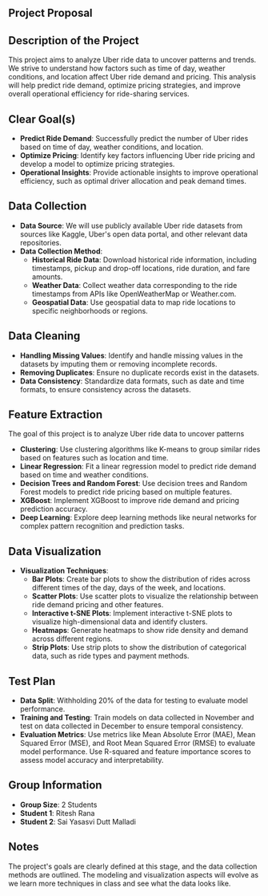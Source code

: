 ## Project Proposal

## Description of the Project
This project aims to analyze Uber ride data to uncover patterns and trends. We strive to understand how factors such as time of day, weather conditions, and location affect Uber ride demand and pricing. This analysis will help predict ride demand, optimize pricing strategies, and improve overall operational efficiency for ride-sharing services.

## Clear Goal(s)
- **Predict Ride Demand**: Successfully predict the number of Uber rides based on time of day, weather conditions, and location.
- **Optimize Pricing**: Identify key factors influencing Uber ride pricing and develop a model to optimize pricing strategies.
- **Operational Insights**: Provide actionable insights to improve operational efficiency, such as optimal driver allocation and peak demand times.

## Data Collection
- **Data Source**: We will use publicly available Uber ride datasets from sources like Kaggle, Uber's open data portal, and other relevant data repositories.
- **Data Collection Method**:
  - **Historical Ride Data**: Download historical ride information, including timestamps, pickup and drop-off locations, ride duration, and fare amounts.
  - **Weather Data**: Collect weather data corresponding to the ride timestamps from APIs like OpenWeatherMap or Weather.com.
  - **Geospatial Data**: Use geospatial data to map ride locations to specific neighborhoods or regions.

## Data Cleaning
- **Handling Missing Values**: Identify and handle missing values in the datasets by imputing them or removing incomplete records.
- **Removing Duplicates**: Ensure no duplicate records exist in the datasets.
- **Data Consistency**: Standardize data formats, such as date and time formats, to ensure consistency across the datasets.

## Feature Extraction
The goal of this project is to analyze Uber ride data to uncover patterns
  - **Clustering**: Use clustering algorithms like K-means to group similar rides based on features such as location and time.
  - **Linear Regression**: Fit a linear regression model to predict ride demand based on time and weather conditions.
  - **Decision Trees and Random Forest**: Use decision trees and Random Forest models to predict ride pricing based on multiple features.
  - **XGBoost**: Implement XGBoost to improve ride demand and pricing prediction accuracy.
  - **Deep Learning**: Explore deep learning methods like neural networks for complex pattern recognition and prediction tasks.

## Data Visualization
- **Visualization Techniques**:
  - **Bar Plots**: Create bar plots to show the distribution of rides across different times of the day, days of the week, and locations.
  - **Scatter Plots**: Use scatter plots to visualize the relationship between ride demand pricing and other features.
  - **Interactive t-SNE Plots**: Implement interactive t-SNE plots to visualize high-dimensional data and identify clusters.
  - **Heatmaps**: Generate heatmaps to show ride density and demand across different regions.
  - **Strip Plots**: Use strip plots to show the distribution of categorical data, such as ride types and payment methods.

## Test Plan
- **Data Split**: Withholding 20% of the data for testing to evaluate model performance.
- **Training and Testing**: Train models on data collected in November and test on data collected in December to ensure temporal consistency.
- **Evaluation Metrics**: Use metrics like Mean Absolute Error (MAE), Mean Squared Error (MSE), and Root Mean Squared Error (RMSE) to evaluate model performance. Use R-squared and feature importance scores to assess model accuracy and interpretability.

## Group Information
- **Group Size**: 2 Students
- **Student 1**: Ritesh Rana
- **Student 2**: Sai Yasasvi Dutt Malladi

## Notes
The project's goals are clearly defined at this stage, and the data collection methods are outlined. The modeling and visualization aspects will evolve as we learn more techniques in class and see what the data looks like.
